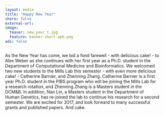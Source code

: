 ```yaml
---
layout: media 
title: "Happy New Year"
share: false
external-url: 
image:
  teaser: new_year_t.jpg
  feature: banner-short-apb.png
ads: false
---
```

As the New Year has come, we bid a fond farewell - with delicious cake! - to Alex Weber as she continues with her first year as a Ph.D. student in the Department of Computational Medicine and Bioinformatics. We welcomed two new students to the Mills Lab this semester - with even more delicious cake! - Catherine Barnier, and Zhenning Zhang. Catherine Barnier is a first year Ph.D. student in the PIBS program who will be joining the Mills Lab for a research rotation, and Zhenning Zhang is a Masters student in the DCM&B. In addition, Nan Lin, a Masters student in the Department of Human Genetics, has re-joined the lab to continue his research for a second semester. We are excited for 2017, and look forward to many successful grants and published papers. And cake. 
